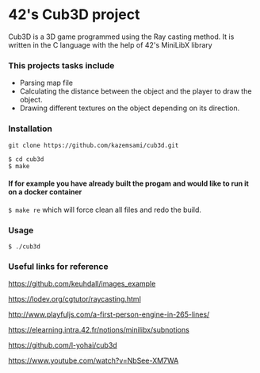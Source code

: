  # 42's Cub3D project


Cub3D is a 3D game programmed using the Ray casting method. It is written in the C language with the help of 42's MiniLibX library

 ### This projects tasks include

 * Parsing map file
 * Calculating the distance between the object and the player to draw the object.
 * Drawing different textures on the object depending on its direction.

### Installation
```
git clone https://github.com/kazemsami/cub3d.git
```
```
$ cd cub3d
$ make
```
#### If for example you have already built the progam and would like to run it on a docker container
`$ make re` which will force clean all files and redo the build.

### Usage
`$ ./cub3d`

### Useful links for reference
https://github.com/keuhdall/images_example

https://lodev.org/cgtutor/raycasting.html

http://www.playfuljs.com/a-first-person-engine-in-265-lines/

https://elearning.intra.42.fr/notions/minilibx/subnotions

https://github.com/l-yohai/cub3d

https://www.youtube.com/watch?v=NbSee-XM7WA
